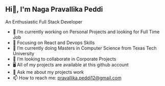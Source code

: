 ## Hi👋, I'm Naga Pravallika Peddi

An Enthusiastic Full Stack Developer

- 🔭 I’m currently working on Personal Projects and looking for Full Time Job
- 🔭 Focusing on React and Devops Skills
- 🌱 I’m currently doing Masters in Computer Science from Texas Tech University
- 👯 I’m looking to collaborate in Corporate Projects
- 🖥  All of my projects are available at this github account
- 💬 Ask me about my projects work
- 📫 How to reach me: pravallika.peddi12@gmail.com
